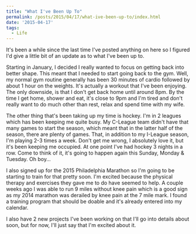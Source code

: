 ```yaml
---
title: "What I've Been Up To"
permalink: /posts/2015/04/17/what-ive-been-up-to/index.html
date: '2015-04-17'
tags:
  - Life
---
```


It's been a while since the last time I've posted anything on here so I figured I'd give a little bit of an update as to what I've been up to.
<!-- excerpt -->

Starting in January, I decided I really wanted to focus on getting back into better shape. This meant that I needed to start going back to the gym. Well, my normal gym routine generally has been 30 minutes of cardio followed by about 1 hour on the weights. It's actually a workout that I've been enjoying. The only downside, is that I don't get back home until around 8pm. By the time I get home, shower and eat, it's close to 9pm and I'm tired and don't really want to do much other than rest, relax and spend time with my wife.

The other thing that's been taking up my time is hockey. I'm in 2 leagues which has been keeping me quite busy. My C-League team didn't have that many games to start the season, which meant that in the latter half of the season, there are plenty of games. That, in addition to my I-League season, I'm playing 2-3 times a week. Don't get me wrong, I absolutely love it, but it's been keeping me occupied. At one point I've had hockey 3 nights in a row. Come to think of it, it's going to happen again this Sunday, Monday & Tuesday. Oh boy…

I also signed up for the 2015 Philadelphia Marathon so I'm going to be starting to train for that pretty soon. I'm excited because the physical therapy and exercises they gave me to do have seemed to help. A couple weeks ago I was able to run 9 miles without knee pain which is a good sign as my 2014 marathon was derailed by knee pain at the 7 mile mark. I found a training program that should be doable and it's already entered into my calendar.

I also have 2 new projects I've been working on that I'll go into details about soon, but for now, I'll just say that I'm excited about it.
